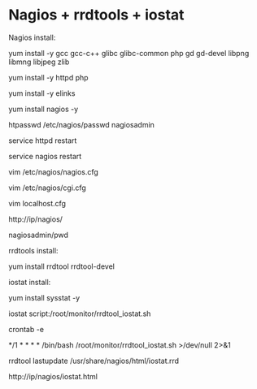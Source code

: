 # Nagios + rrdtools + iostat

Nagios install:

yum install -y gcc gcc-c++ glibc glibc-common php gd gd-devel libpng libmng libjpeg zlib

yum install -y httpd php

yum install -y elinks 

yum install nagios -y

htpasswd /etc/nagios/passwd nagiosadmin

service httpd restart 

service nagios restart 

vim /etc/nagios/nagios.cfg

vim /etc/nagios/cgi.cfg

vim localhost.cfg

http://ip/nagios/

nagiosadmin/pwd

rrdtools install:

yum install rrdtool rrdtool-devel

iostat install:

yum install sysstat -y

iostat script:/root/monitor/rrdtool_iostat.sh

crontab -e

*/1 * * * * /bin/bash  /root/monitor/rrdtool_iostat.sh >/dev/null 2>&1

rrdtool lastupdate /usr/share/nagios/html/iostat.rrd

http://ip/nagios/iostat.html

